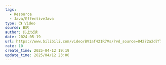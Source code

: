 ```yaml
---
tags:
  - Resource
  - Java/EffectiveJava
type: 📺 Video
source: B站
author: 码上悦读
date: 2024-05-19
url: https://www.bilibili.com/video/BV1af421R7Vs/?vd_source=84272a2d7f72158b38778819be5bc6ad
rate: 10
create_time: 2025-04-12 19:19
update_time: 2025/04/12 23:00
---
```

